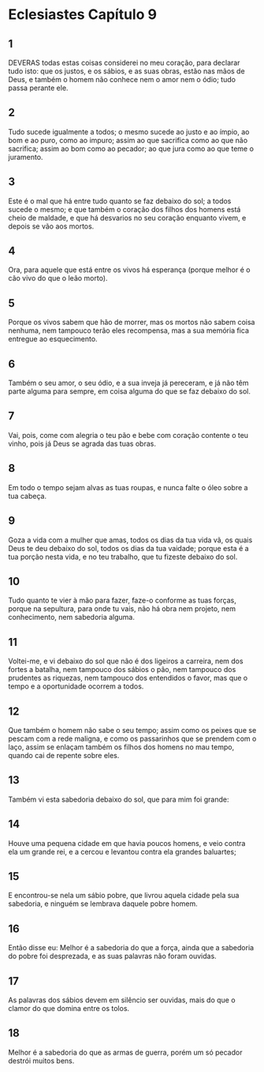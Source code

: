 # Eclesiastes Capítulo 9

## 1
DEVERAS todas estas coisas considerei no meu coração, para declarar tudo isto: que os justos, e os sábios, e as suas obras, estão nas mãos de Deus, e também o homem não conhece nem o amor nem o ódio; tudo passa perante ele.

## 2
Tudo sucede igualmente a todos; o mesmo sucede ao justo e ao ímpio, ao bom e ao puro, como ao impuro; assim ao que sacrifica como ao que não sacrifica; assim ao bom como ao pecador; ao que jura como ao que teme o juramento.

## 3
Este é o mal que há entre tudo quanto se faz debaixo do sol; a todos sucede o mesmo; e que também o coração dos filhos dos homens está cheio de maldade, e que há desvarios no seu coração enquanto vivem, e depois se vão aos mortos.

## 4
Ora, para aquele que está entre os vivos há esperança (porque melhor é o cão vivo do que o leão morto).

## 5
Porque os vivos sabem que hão de morrer, mas os mortos não sabem coisa nenhuma, nem tampouco terão eles recompensa, mas a sua memória fica entregue ao esquecimento.

## 6
Também o seu amor, o seu ódio, e a sua inveja já pereceram, e já não têm parte alguma para sempre, em coisa alguma do que se faz debaixo do sol.

## 7
Vai, pois, come com alegria o teu pão e bebe com coração contente o teu vinho, pois já Deus se agrada das tuas obras.

## 8
Em todo o tempo sejam alvas as tuas roupas, e nunca falte o óleo sobre a tua cabeça.

## 9
Goza a vida com a mulher que amas, todos os dias da tua vida vã, os quais Deus te deu debaixo do sol, todos os dias da tua vaidade; porque esta é a tua porção nesta vida, e no teu trabalho, que tu fizeste debaixo do sol.

## 10
Tudo quanto te vier à mão para fazer, faze-o conforme as tuas forças, porque na sepultura, para onde tu vais, não há obra nem projeto, nem conhecimento, nem sabedoria alguma.

## 11
Voltei-me, e vi debaixo do sol que não é dos ligeiros a carreira, nem dos fortes a batalha, nem tampouco dos sábios o pão, nem tampouco dos prudentes as riquezas, nem tampouco dos entendidos o favor, mas que o tempo e a oportunidade ocorrem a todos.

## 12
Que também o homem não sabe o seu tempo; assim como os peixes que se pescam com a rede maligna, e como os passarinhos que se prendem com o laço, assim se enlaçam também os filhos dos homens no mau tempo, quando cai de repente sobre eles.

## 13
Também vi esta sabedoria debaixo do sol, que para mim foi grande:

## 14
Houve uma pequena cidade em que havia poucos homens, e veio contra ela um grande rei, e a cercou e levantou contra ela grandes baluartes;

## 15
E encontrou-se nela um sábio pobre, que livrou aquela cidade pela sua sabedoria, e ninguém se lembrava daquele pobre homem.

## 16
Então disse eu: Melhor é a sabedoria do que a força, ainda que a sabedoria do pobre foi desprezada, e as suas palavras não foram ouvidas.

## 17
As palavras dos sábios devem em silêncio ser ouvidas, mais do que o clamor do que domina entre os tolos.

## 18
Melhor é a sabedoria do que as armas de guerra, porém um só pecador destrói muitos bens.

